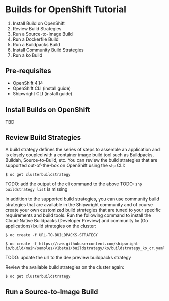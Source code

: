 # Builds for OpenShift Tutorial


1. Install Build on OpenShift
1. Review Build Strategies
1. Run a Source-to-Image Build
1. Run a Dockerfile Build
1. Run a Buildpacks Build
1. Install Community Build Strategies
1. Run a ko Build


## Pre-requisites
* OpenShift 4.14
* OpenShift CLI (install guide)
* Shipwright CLI (install guide)


## Install Builds on OpenShift
TBD

## Review Build Strategies

A build strategy defines the series of steps to assemble an application and is closely coupled with a container image build tool such as Buildpacks, Buildah, Source-to-Build, etc. You can review the build strategies that are supported out-of-the-box on OpenShift using the `shp` CLI:

```
$ oc get clusterbuildstrategy
```

TODO: add the output of the cli command to the above
TODO: `shp buildstrategy list` is missing


In addition to the supported build strategies, you can use community build strategies that are available in the Shipwright community and of course create your own customized build strategies that are tuned to your specific requirements and build tools. Run the following command to install the Cloud-Native Buildpacks (Developer Preview) and community `ko` (Go applications) build strategies on the cluster:

```
$ oc create -f URL-TO-BUILDPACKS-STRATEGY

$ oc create -f https://raw.githubusercontent.com/shipwright-io/build/main/samples/v1beta1/buildstrategy/ko/buildstrategy_ko_cr.yaml
```

TODO: update the url to the dev preview buildpacks strategy

Review the available build strategies on the cluster again:

```
$ oc get clusterbuildstrategy
```


## Run a Source-to-Image Build